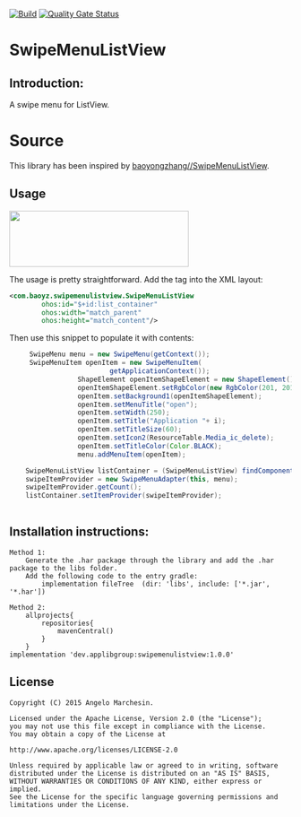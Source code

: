 [![Build](https://github.com/applibgroup/SwipeMenuListView/actions/workflows/main.yml/badge.svg)](https://github.com/applibgroup/SwipeMenuListView/actions/workflows/main.yml)
[![Quality Gate Status](https://sonarcloud.io/api/project_badges/measure?project=applibgroup_SwipeMenuListView&metric=alert_status)](https://sonarcloud.io/dashboard?id=applibgroup_SwipeMenuListView)

# SwipeMenuListView

## Introduction:
A swipe menu for ListView.

# Source
This library has been inspired by [baoyongzhang//SwipeMenuListView](https://github.com/baoyongzhang/SwipeMenuListView).


## Usage
<image src = "/screenshot/swipemenu.mp4" width = 320 height = 100/>

The usage is pretty straightforward. Add the tag into the XML layout:
```xml
<com.baoyz.swipemenulistview.SwipeMenuListView
        ohos:id="$+id:list_container"
        ohos:width="match_parent"
        ohos:height="match_content"/>

```

 Then use this snippet to populate it with contents:
```java
     SwipeMenu menu = new SwipeMenu(getContext());
     SwipeMenuItem openItem = new SwipeMenuItem(
                         getApplicationContext());
                 ShapeElement openItemShapeElement = new ShapeElement();
                 openItemShapeElement.setRgbColor(new RgbColor(201, 201, 206));
                 openItem.setBackground1(openItemShapeElement);
                 openItem.setMenuTitle("open");
                 openItem.setWidth(250);
                 openItem.setTitle("Application "+ i);
                 openItem.setTitleSize(60);
                 openItem.setIcon2(ResourceTable.Media_ic_delete);
                 openItem.setTitleColor(Color.BLACK);
                 menu.addMenuItem(openItem);

    SwipeMenuListView listContainer = (SwipeMenuListView) findComponentById(ResourceTable.Id_list_container);
    swipeItemProvider = new SwipeMenuAdapter(this, menu);
    swipeItemProvider.getCount();
    listContainer.setItemProvider(swipeItemProvider);
                      
```
## Installation instructions:

```
Method 1:
    Generate the .har package through the library and add the .har package to the libs folder.
    Add the following code to the entry gradle:
        implementation fileTree  (dir: 'libs', include: ['*.jar', '*.har'])

Method 2:
    allprojects{
        repositories{
            mavenCentral()
        }
    }
implementation 'dev.applibgroup:swipemenulistview:1.0.0'
```
## License

    Copyright (C) 2015 Angelo Marchesin.
    
    Licensed under the Apache License, Version 2.0 (the "License");
    you may not use this file except in compliance with the License.
    You may obtain a copy of the License at
    
    http://www.apache.org/licenses/LICENSE-2.0
    
    Unless required by applicable law or agreed to in writing, software
    distributed under the License is distributed on an "AS IS" BASIS,
    WITHOUT WARRANTIES OR CONDITIONS OF ANY KIND, either express or implied.
    See the License for the specific language governing permissions and
    limitations under the License.
